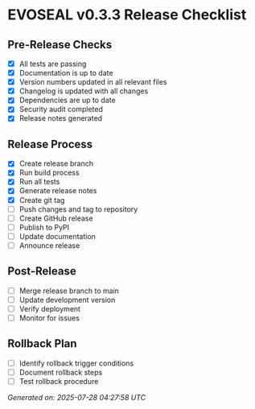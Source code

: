 # EVOSEAL v0.3.3 Release Checklist

## Pre-Release Checks
- [x] All tests are passing
- [x] Documentation is up to date
- [x] Version numbers updated in all relevant files
- [x] Changelog is updated with all changes
- [x] Dependencies are up to date
- [x] Security audit completed
- [x] Release notes generated

## Release Process
- [x] Create release branch
- [x] Run build process
- [x] Run all tests
- [x] Generate release notes
- [x] Create git tag
- [ ] Push changes and tag to repository
- [ ] Create GitHub release
- [ ] Publish to PyPI
- [ ] Update documentation
- [ ] Announce release

## Post-Release
- [ ] Merge release branch to main
- [ ] Update development version
- [ ] Verify deployment
- [ ] Monitor for issues

## Rollback Plan
- [ ] Identify rollback trigger conditions
- [ ] Document rollback steps
- [ ] Test rollback procedure

*Generated on: 2025-07-28 04:27:58 UTC*
